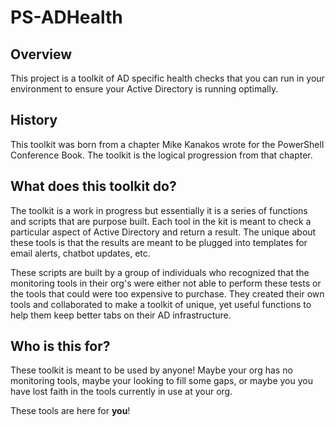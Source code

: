 # PS-ADHealth

## Overview
This project is a toolkit of AD specific health checks that you can run in your environment to ensure your Active Directory is running optimally.

## History
This toolkit was born from a chapter Mike Kanakos wrote for the PowerShell Conference Book. The toolkit is the logical progression from that chapter. 

## What does this toolkit do?
The toolkit is a work in progress but essentially it is a series of functions and scripts that are purpose built. Each tool in the kit is meant to check a particular aspect of Active Directory and return a result. The unique about these tools is that the results are meant to be plugged into templates for email alerts, chatbot updates, etc.

These scripts are built by a group of individuals who recognized that the monitoring tools in their org's were either not able to perform these tests or the tools that could were too expensive to purchase. They created their own tools and collaborated to make a toolkit of unique, yet useful functions to help them keep better tabs on their AD infrastructure.

## Who is this for? 
These toolkit is meant to be used by anyone!
Maybe your org has no monitoring tools, maybe your looking to fill some gaps, or maybe you you have lost faith in the tools currently in use at your org. 

These tools are here for **you**!